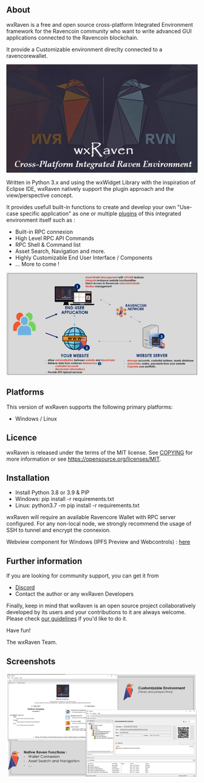 About
-----

wxRaven is a free and open source cross-platform Integrated Environment framework
for the Ravencoin community who want to write advanced GUI applications connected to the Ravencoin blockchain.

It provide a Customizable environment direclty connected to a ravencorewallet.

    
![wxRaven Logo](res/splash-test.png)

Written in Python 3.x and using the wxWidget Library with the inspiration of Eclipse IDE, wxRaven natively support the plugin approach and the view/perspective concept.

It provides usefull built-in functions to create and develop your own "Use-case specific application" as one or multiple [plugins](plugins/README.md) of this integrated environment itself such as :

- Built-in RPC connexion
- High Level RPC API Commands
- RPC Shell & Command list
- Asset Search, Navigation and more.
- Highly Customizable End User Interface / Components
- ... More to come !
	
![Uses Cases](res/wxRaven_usecases_vision.png)


Platforms
---------

This version of wxRaven supports the following primary platforms:

- Windows / Linux 


Licence
-------

wxRaven is released under the terms of the MIT license. 
See [COPYING](COPYING.md) for more information or see https://opensource.org/licenses/MIT.


Installation
--------
- Install Python 3.8 or 3.9 & PIP
- Windows: pip install -r requirements.txt
- Linux: python3.7 -m pip install -r requirements.txt

wxRaven will require an available Ravencore Wallet with RPC server configured.
For any non-local node, we strongly recommend the usage of SSH to tunnel and encrypt the connexion.

Webview component for Windows (IPFS Preview and Webcontrols) : [here](https://developer.microsoft.com/en-us/microsoft-edge/webview2/)


Further information
-------------------

If you are looking for community support, you can get it from

- [Discord](https://discord.gg/jn6uhur)
- Contact the author or any wxRaven Developers


Finally, keep in mind that wxRaven is an open source project collaboratively
developed by its users and your contributions to it are always welcome. Please
check [our guidelines](CONTRIBUTING.md) if you'd like to do it.


Have fun!

The wxRaven Team.


Screenshots
--------


![Screenshot](res/screenshot_all.png)



